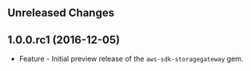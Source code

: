 Unreleased Changes
------------------

1.0.0.rc1 (2016-12-05)
------------------

* Feature - Initial preview release of the `aws-sdk-storagegateway` gem.

